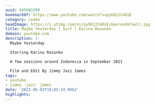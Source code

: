 ```yaml
---
uuid: 645601599
bookmarkOf: https://www.youtube.com/watch?v=pyhK22C4OiE
category: video
headImage: https://i.ytimg.com/vi/pyhK22C4OiE/maxresdefault.jpg
title: Maybe Yesterday | Surf | Karina Rozunko
domain: youtube.com
description: |-
  Maybe Yesterday

  Starring Karina Rozunko

  A few sessions around Indonesia in September 2021

  Film and Edit By Jimmy Jazz James
tags:
- youtube
- jimmy 'jazz' james
date: '2023-05-03T18:05:34.906Z'
highlights:
---
```



